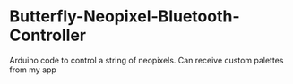 # Butterfly-Neopixel-Bluetooth-Controller
Arduino code to control a string of neopixels. Can receive custom palettes from my app
